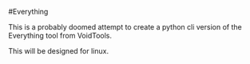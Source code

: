 #Everything

This is a probably doomed attempt to create a python cli version of the Everything tool from VoidTools.

This will be designed for linux.
